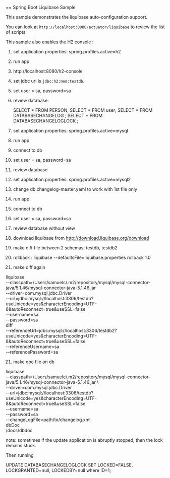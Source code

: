 == Spring Boot Liquibase Sample

This sample demonstrates the liquibase auto-configuration support.

You can look at `http://localhost:8080/actuator/liquibase` to review the list of
scripts.

This sample also enables the H2 console :
1. set application.properties: spring.profiles.active=h2
2. run app
3. http://localhost:8080/h2-console
4. set jdbc url is `jdbc:h2:mem:testdb`.
5. set user = sa, password=sa
6. review database:

    SELECT * FROM PERSON;
    SELECT * FROM user;
    SELECT * FROM DATABASECHANGELOG ;
    SELECT * FROM DATABASECHANGELOGLOCK ;

7. set application.properties: spring.profiles.active=mysql
8. run app
9. connect to db
10. set user = sa, password=sa
11. review  database

12. set application.properties: spring.profiles.active=mysql2
13. change db.changelog-master.yaml to work with 1st file only
14. run app
15. connect to db
16. set user = sa, password=sa
17. review  database without view

18. download liquibase from http://download.liquibase.org/download
18. make diff file between 2 schemas: testdb, testdb2
19. rollback : 
     liquibase  --defaultsFile=liquibase.properties rollback 1.0
20. make diff again


liquibase \
        --classpath=/Users/samuelc/.m2/repository/mysql/mysql-connector-java/5.1.46/mysql-connector-java-5.1.46.jar \
        --driver=com.mysql.jdbc.Driver \
        --url=jdbc:mysql://localhost:3306/testdb?useUnicode=yes&characterEncoding=UTF-8&autoReconnect=true&useSSL=false \
        --username=sa \
        --password=sa \
    diff \
        --referenceUrl=jdbc:mysql://localhost:3306/testdb2?useUnicode=yes&characterEncoding=UTF-8&autoReconnect=true&useSSL=false \
        --referenceUsername=sa \
        --referencePassword=sa

21. make doc file on db

liquibase \
        --classpath=/Users/samuelc/.m2/repository/mysql/mysql-connector-java/5.1.46/mysql-connector-java-5.1.46.jar \  
        --driver=com.mysql.jdbc.Driver \
        --url=jdbc:mysql://localhost:3306/testdb?useUnicode=yes&characterEncoding=UTF-8&autoReconnect=true&useSSL=false \
        --username=sa \
        --password=sa \
        --changeLogFile=path/to/changelog.xml \
    dbDoc \
        /docs/dbdoc
        
note: sometimes if the update application is abruptly stopped, then the lock remains stuck.

Then running

UPDATE DATABASECHANGELOGLOCK SET LOCKED=FALSE, LOCKGRANTED=null, LOCKEDBY=null where ID=1;